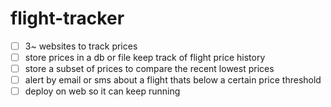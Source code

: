 # flight-tracker

- [ ] 3~ websites to track prices
- [ ] store prices in a db or file keep track of flight price history
- [ ] store a subset of prices to compare the recent lowest prices
- [ ] alert by email or sms about a flight thats below a certain price threshold
- [ ] deploy on web so it can keep running
